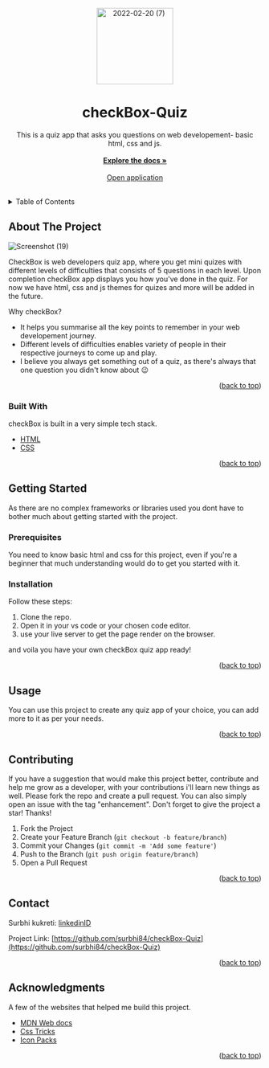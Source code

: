 <div id="top"></div>



<!-- PROJECT LOGO -->
<br />
<div align="center">
  <a href="https://github.com/surbhi84/checkBox-Quiz">
    <img width="152" alt="2022-02-20 (7)" src="https://user-images.githubusercontent.com/56334321/154848098-1aebbe25-57c6-4ab7-a216-b37153e121e5.png">
  </a>

  <h1 align="center">checkBox-Quiz</h1>

  <p align="center">  
  This is a quiz app that asks you questions on web developement- basic html, css and js.
    <br />
    <br />
    <a href="https://github.com/surbhi84/checkBox-Quiz"><strong>Explore the docs »</strong></a>
    <br />
    <br />
    <a href="https://github.com/surbhi84/checkBox-Quiz">Open application</a>
    <br />
    <br />
    
  </p>
</div>


<!-- TABLE OF CONTENTS -->
<details>
  <summary>Table of Contents</summary>
  <ol>
    <li>
      <a href="#about-the-project">About The Project</a>
      <ul>
        <li><a href="#built-with">Built With</a></li>
      </ul>
    </li>
    <li>
      <a href="#getting-started">Getting Started</a>
      <ul>
        <li><a href="#prerequisites">Prerequisites</a></li>
        <li><a href="#installation">Installation</a></li>
      </ul>
    </li>
    <li><a href="#usage">Usage</a></li>
    <li><a href="#contributing">Contributing</a></li>
    <li><a href="#contact">Contact</a></li>
    <li><a href="#acknowledgments">Acknowledgments</a></li>
  </ol>
</details>

<!-- ABOUT THE PROJECT -->

## About The Project

![Screenshot (19)](https://user-images.githubusercontent.com/56334321/154848075-bcf97580-a21c-450e-80a6-34427d6e8634.png)


CheckBox is web developers quiz app, where you get mini quizes with different levels of difficulties that consists of 5 questions in each level. Upon completion checkBox app displays you how you've done in the quiz. For now we have html, css and js themes for quizes and more will be added in the future.

Why checkBox? 

- It helps you summarise all the key points to remember in your web developement journey.
- Different levels of difficulties enables variety of people in their respective journeys to come up and play.
- I believe you always get something out of a quiz, as there's always that one question you didn't know about :wink:

<p align="right">(<a href="#top">back to top</a>)</p>

### Built With

checkBox is built in a very simple tech stack.

- [HTML](https://developer.mozilla.org/en-US/docs/Web/HTML)
- [CSS](https://developer.mozilla.org/en-US/docs/Web/CSS)

<p align="right">(<a href="#top">back to top</a>)</p>

<!-- GETTING STARTED -->

## Getting Started

As there are no complex frameworks or libraries used you dont have to bother much about getting started with the project.

### Prerequisites

You need to know basic html and css for this project, even if you're a beginner that much understanding would do to get you started with it.

### Installation

Follow these steps:

1. Clone the repo.
2. Open it in your vs code or your chosen code editor.
3. use your live server to get the page render on the browser.

and voila you have your own checkBox quiz app ready!

<p align="right">(<a href="#top">back to top</a>)</p>

<!-- USAGE EXAMPLES -->

## Usage

You can use this project to create any quiz app of your choice, you can add more to it as per your needs.

<p align="right">(<a href="#top">back to top</a>)</p>

<!-- CONTRIBUTING -->

## Contributing

If you have a suggestion that would make this project better, contribute and help me grow as a developer, with your contributions i'll learn new things as well. Please fork the repo and create a pull request. You can also simply open an issue with the tag "enhancement".
Don't forget to give the project a star! Thanks!

1. Fork the Project
2. Create your Feature Branch (`git checkout -b feature/branch`)
3. Commit your Changes (`git commit -m 'Add some feature'`)
4. Push to the Branch (`git push origin feature/branch`)
5. Open a Pull Request

<p align="right">(<a href="#top">back to top</a>)</p>

<!-- CONTACT -->

## Contact

Surbhi kukreti: [linkedinID](https://www.linkedin.com/in/surbhi-kukreti-a91b0b163)

Project Link: [https://github.com/surbhi84/checkBox-Quiz](https://github.com/surbhi84/checkBox-Quiz)

<p align="right">(<a href="#top">back to top</a>)</p>

<!-- ACKNOWLEDGMENTS -->

## Acknowledgments

A few of the websites that helped me build this project.

- [MDN Web docs](https://developer.mozilla.org/en-US/)
- [Css Tricks](https://css-tricks.com/)
- [Icon Packs](https://www.iconpacks.net/)

<p align="right">(<a href="#top">back to top</a>)</p>
